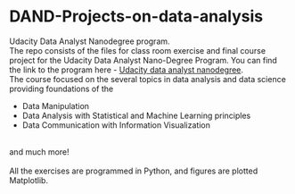 # DAND-Projects-on-data-analysis
Udacity Data Analyst Nanodegree program.
<br>
The repo consists of the files for class room exercise and final course project for the Udacity Data Analyst Nano-Degree Program. You can find the link to the program here - [Udacity data analyst nanodegree](https://www.udacity.com/course/data-analyst-nanodegree--nd002).
<br>
The course focused on the several topics in data analysis and data science providing foundations of the

* Data Manipulation
* Data Analysis with Statistical and Machine Learning principles
* Data Communication with Information Visualization
<br>
and much more!
<br><br>
All the exercises are programmed in Python, and figures are plotted Matplotlib.
